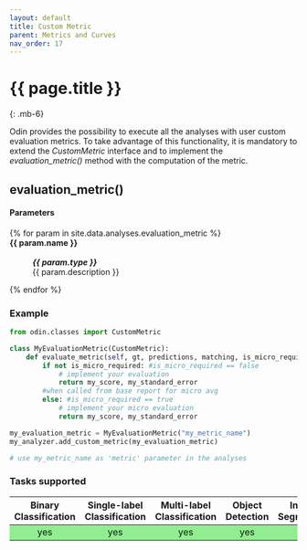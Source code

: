 ```yaml
---
layout: default
title: Custom Metric
parent: Metrics and Curves
nav_order: 17
---
```


# {{ page.title }}
{: .mb-6}

Odin provides the possibility to execute all the analyses with user custom evaluation metrics. To take advantage of this functionality, it is mandatory to extend the _CustomMetric_ interface and to implement the <i>evaluation_metric()</i> method with the computation of the metric.

## evaluation_metric()
#### Parameters
<dl>
  {% for param in site.data.analyses.evaluation_metric %}

  <dt><strong>{{ param.name }}</strong></dt>
  <dd><br><b><i>{{ param.type }}</i></b></dd><dd>{{ param.description }}</dd>

  {% endfor %}
</dl>


### Example
```py
from odin.classes import CustomMetric

class MyEvaluationMetric(CustomMetric):
    def evaluate_metric(self, gt, predictions, matching, is_micro_required=False):
        if not is_micro_required: #is_micro_required == false
            # implement your evaluation
            return my_score, my_standard_error
        #when called from base report for micro avg
        else: #is_micro_required == true
            # implement your micro evaluation
            return my_score, my_standard_error

my_evaluation_metric = MyEvaluationMetric("my_metric_name")
my_analyzer.add_custom_metric(my_evaluation_metric)

# use my_metric_name as 'metric' parameter in the analyses
```

### Tasks supported
<table>
  <thead>
    <tr class="header">
      <th>Binary Classification</th>
      <th>Single-label Classification</th>
      <th>Multi-label Classification</th>
      <th>Object Detection</th>
      <th>Instance Segmentation</th>
    </tr>
  </thead>
  <tbody>
    <tr style="text-align:center;">
      <td style="background:lightgreen;">yes</td>
      <td style="background:lightgreen;">yes</td>
      <td style="background:lightgreen;">yes</td>
      <td style="background:lightgreen;">yes</td>
      <td style="background:lightgreen;">yes</td>
    </tr>
  </tbody>
</table>
